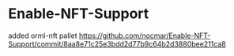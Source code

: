 # Enable-NFT-Support

added orml-nft pallet 
https://github.com/nocmar/Enable-NFT-Support/commit/8aa8e71c25e3bdd2d77b9c64b2d3880bee211ca8
